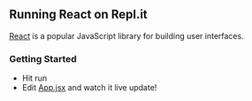 ## Running React on Repl.it

[React](https://reactjs.org/) is a popular JavaScript library for building user interfaces.


### Getting Started
- Hit run
- Edit [App.jsx](#src/App.jsx) and watch it live update!


